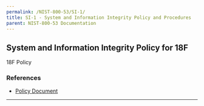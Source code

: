 ```yaml
---
permalink: /NIST-800-53/SI-1/
title: SI-1 - System and Information Integrity Policy and Procedures
parent: NIST-800-53 Documentation
---
```


## System and Information Integrity Policy for 18F
18F Policy
### References

* [Policy Document](https://drive.google.com/drive/u/1/folders/0B6fPl5s12igNfnhnZWJqQVluNUxybWo5WVQwaHUwN29qRmVaQlczN0tpVUZEa25WZFdsTjg)

--------
